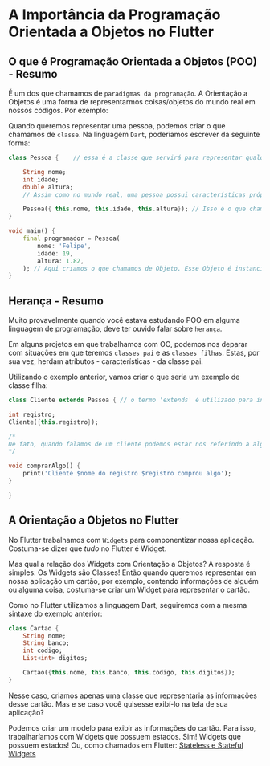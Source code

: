 # A Importância da Programação Orientada a Objetos no Flutter

## O que é Programação Orientada a Objetos (POO) - Resumo

É um dos que chamamos de `paradigmas da programação`. A Orientação a Objetos é uma forma de representarmos coisas/objetos do mundo real em nossos códigos. Por exemplo:

Quando queremos representar uma pessoa, podemos criar o que chamamos de `classe`. Na línguagem `Dart`, poderiamos escrever da seguinte forma:

```dart
class Pessoa {    // essa é a classe que servirá para representar qualquer pessoa

    String nome;
    int idade;
    double altura;
    // Assim como no mundo real, uma pessoa possui características próprias. Podemos então trazer esse tipo de informação para o código.

    Pessoa({ this.nome, this.idade, this.altura}); // Isso é o que chamamos de construtor da classe.
}

void main() {
    final programador = Pessoa(
        nome: 'Felipe',
        idade: 19,
        altura: 1.82,
    ); // Aqui criamos o que chamamos de Objeto. Esse Objeto é instanciando com a classe que criamos para poder atribuírmos a ele suas características prórpias (atributos de instância).
}
```

## Herança - Resumo

Muito provavelmente quando você estava estudando POO em alguma linguagem de programação, deve ter ouvido falar sobre `herança`.

Em alguns projetos em que trabalhamos com OO, podemos nos deparar com situações em que teremos `classes pai` e as `classes filhas`. Estas, por sua vez, herdam atríbutos - características - da classe pai.

Utilizando o exemplo anterior, vamos criar o que seria um exemplo de classe filha:

```dart
class Cliente extends Pessoa { // o termo 'extends' é utilizado para informar a classe que estamos herdando

int registro;
Cliente({this.registro});

/*
De fato, quando falamos de um cliente podemos estar nos referindo a alguma pessoa, por exemplo. Logo, a classe Cliente vai herdar atríbutos da classe pessoa.
*/

void comprarAlgo() {
    print('Cliente $nome do registro $registro comprou algo');
}

}
```

## A Orientação a Objetos no Flutter

No Flutter trabalhamos com `Widgets` para componentizar nossa aplicação. Costuma-se dizer que <i> tudo </i> no Flutter é Widget.

Mas qual a relação dos Widgets com Orientação a Objetos? A resposta é simples: Os Widgets são Classes! Então quando queremos representar em nossa aplicação um cartão, por exemplo, contendo informações de alguém ou alguma coisa, costuma-se criar um Widget para representar o cartão.

Como no Flutter utilizamos a línguagem Dart, seguiremos com a mesma sintaxe do exemplo anterior:

```dart
class Cartao {
    String nome;
    String banco;
    int codigo;
    List<int> digitos;

    Cartao({this.nome, this.banco, this.codigo, this.digitos});
}
```

Nesse caso, criamos apenas uma classe que representaria as informações desse cartão. Mas e se caso você quisesse exibí-lo na tela de sua aplicação?

Podemos criar um modelo para exibir as informações do cartão. Para isso, trabalharíamos com Widgets que possuem estados. Sim! Widgets que possuem estados! Ou, como chamados em Flutter: [Stateless e Stateful Widgets](stateless_e_stateful_widgets.md)
